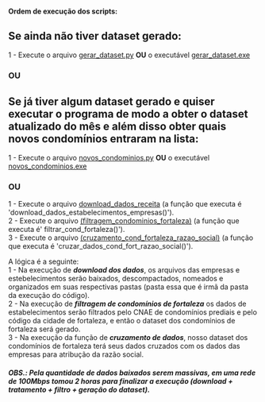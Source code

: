 #### Ordem de execução dos scripts:

## Se ainda não tiver dataset gerado:
1 - Execute o arquivo [gerar_dataset.py](./pipeline_gerar_dataset/gerar_dataset.py) **OU** o executável [gerar_dataset.exe](./pipeline_gerar_dataset/gerar_dataset.exe)</br>
### OU </br>
## Se já tiver algum dataset gerado e quiser executar o programa de modo a obter o dataset atualizado do mês e além disso obter quais novos condomínios entraram na lista:
1 - Execute o arquivo [novos_condominios.py](./verif_novos_condominios/novos_condominios.ipynb) **OU** o executável [novos_condominios.exe](./verif_novos_condominios/novos_condominios.ipynb)</br>
### OU </br>
1 - Execute o arquivo [download_dados_receita](./scraping_download_dados_receita/download_dados_receita.ipynb) (a função que executa é 'download_dados_estabelecimentos_empresas()').</br>
2 - Execute o arquivo [(filtragem_condominios_fortaleza)](./tratamento_arquivos_receita/filtragem_condominios_fortaleza.ipynb) (a função que executa é' filtrar_cond_fortaleza()').</br>
3 - Execute o arquivo [(cruzamento_cond_fortaleza_razao_social)](./tratamento_arquivos_receita/cruzamento_cond_fortaleza_razao_social.ipynb) (a função que executa é 'cruzar_dados_cond_fort_razao_social()').</br>

A lógica é a seguinte:</br>
1 - Na execução de **_download dos dados_**, os arquivos das empresas e estebelecimentos serão baixados, descompactados, nomeados e organizados em suas respectivas pastas (pasta essa que é irmã da pasta da execução do código).</br>
2 - Na execução de **_filtragem de condomínios de fortaleza_** os dados de estabelecimentos serão filtrados pelo CNAE de condomínios prediais e pelo código da cidade de fortaleza, e então o dataset dos condomínios de fortaleza será gerado.</br>
3 - Na execução da função de **_cruzamento de dados_**, nosso dataset dos condomínios de fortaleza terá seus dados cruzados com os dados das empresas para atribução da razão social.</br>


##### OBS.: Pela quantidade de dados baixados serem massivas, em uma rede de 100Mbps tomou 2 horas para finalizar a execução (download + tratamento + filtro + geração do dataset).